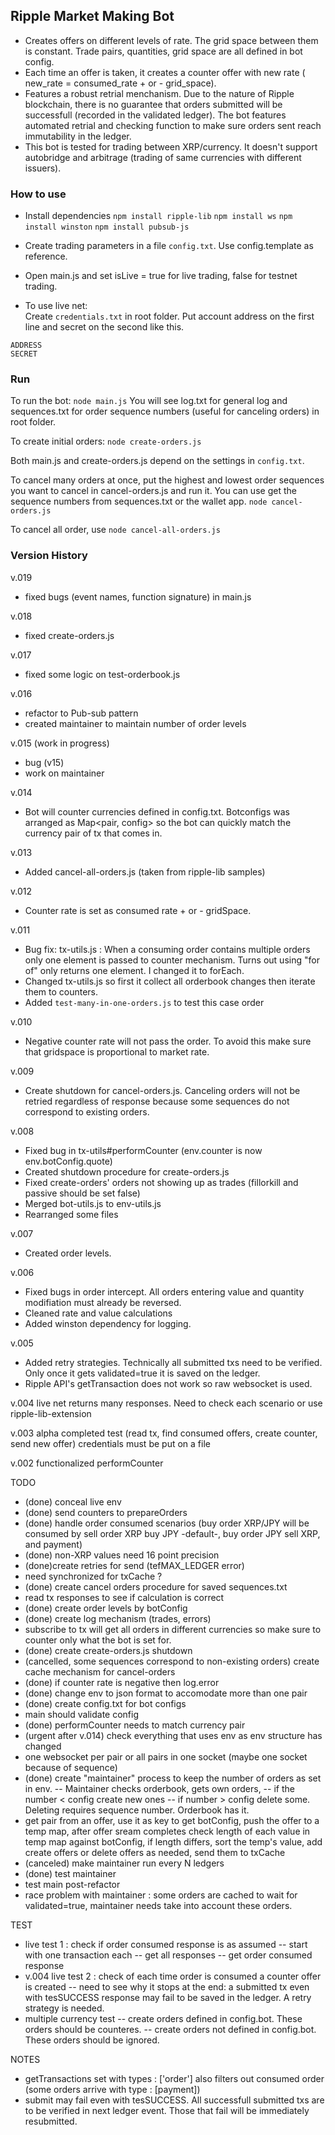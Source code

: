 ## Ripple Market Making Bot

- Creates offers on different levels of rate. The grid space between them is constant. Trade pairs, quantities, grid space are all defined in bot config. 
- Each time an offer is taken, it creates a counter offer with new rate ( new_rate = consumed_rate + or - grid_space).
- Features a robust retrial menchanism. Due to the nature of Ripple blockchain, there is no guarantee that orders submitted will be successfull (recorded in the validated ledger). The bot features automated retrial and checking function to make sure orders sent reach immutability in the ledger.    
- This bot is tested for trading between XRP/currency. It doesn't support autobridge and arbitrage (trading of same currencies with different issuers).


### How to use


- Install dependencies
```npm install ripple-lib```
```npm install ws```
```npm install winston```
```npm install pubsub-js```

- Create trading parameters in a file `config.txt`. Use config.template as reference.   
- Open main.js and set isLive = true for live trading, false for testnet trading.  
- To use live net:  
Create `credentials.txt` in root folder. Put account address on the first line and secret on the second like this.
```
ADDRESS
SECRET
```

### Run
To run the bot:
`node main.js`
You will see log.txt for general log and sequences.txt for order sequence numbers (useful for canceling orders) in root folder.

To create initial orders:
`node create-orders.js`

Both main.js and create-orders.js depend on the settings in `config.txt`.

To cancel many orders at once, put the highest and lowest order sequences you want to cancel in cancel-orders.js and run it. You can use get the sequence numbers from sequences.txt or the wallet app.
`node cancel-orders.js`

To cancel all order, use 
`node cancel-all-orders.js`  


### Version History
v.019
- fixed bugs (event names, function signature) in main.js


v.018
- fixed create-orders.js

v.017
- fixed some logic on test-orderbook.js

v.016
- refactor to Pub-sub pattern
- created maintainer to maintain number of order levels

v.015 (work in progress)
- bug (v15)
- work on maintainer

v.014
- Bot will counter currencies defined in config.txt. Botconfigs was arranged as Map<pair, config> so the bot can quickly match the currency pair of tx that comes in.

v.013
- Added cancel-all-orders.js (taken from ripple-lib samples)

v.012
- Counter rate is set as consumed rate + or - gridSpace.

v.011
- Bug fix: tx-utils.js : When a consuming order contains multiple orders only one element is passed to counter mechanism. Turns out using "for of" only returns one element. I changed it to forEach.
- Changed tx-utils.js so first it collect all orderbook changes then iterate them to counters.
- Added `test-many-in-one-orders.js` to test this case order

v.010
- Negative counter rate will not pass the order. To avoid this make sure that gridspace is proportional to market rate.

v.009
- Create shutdown for cancel-orders.js. Canceling orders will not be retried regardless of response because some sequences do not correspond to existing orders.

v.008
- Fixed bug in tx-utils#performCounter (env.counter is now env.botConfig.quote)
- Created shutdown procedure for create-orders.js
- Fixed create-orders' orders not showing up as trades (fillorkill and passive should be set false)
- Merged bot-utils.js to env-utils.js
- Rearranged some files

v.007
- Created order levels.

v.006
- Fixed bugs in order intercept. All orders entering value and quantity modifiation must already be reversed.
- Cleaned rate and value calculations
- Added winston dependency for logging.


v.005
- Added retry strategies. Technically all submitted txs need to be verified. Only once it gets validated=true it is saved on the ledger.
- Ripple API's getTransaction does not work so raw websocket is used.

v.004
live net returns many responses. Need to check each scenario or use ripple-lib-extension

v.003 alpha
completed test (read tx, find consumed offers, create counter, send new offer)
credentials must be put on a file

v.002
functionalized performCounter


TODO
- (done) conceal live env
- (done) send counters to prepareOrders
- (done) handle order consumed scenarios (buy order XRP/JPY will be consumed by sell order XRP buy JPY -default-, buy order JPY sell XRP, and payment)
- (done) non-XRP values need 16 point precision
- (done)create retries for send (tefMAX_LEDGER error)
- need synchronized for txCache ?
- (done) create cancel orders procedure for saved sequences.txt
- read tx responses to see if calculation is correct
- (done) create order levels by botConfig
- (done) create log mechanism (trades, errors)
- subscribe to tx will get all orders in different currencies so make sure to counter only what the bot is set for.
- (done) create create-orders.js shutdown
- (cancelled, some sequences correspond to non-existing orders) create cache mechanism for cancel-orders
- (done) if counter rate is negative then log.error
- (done) change env to json format to accomodate more than one pair
- (done) create config.txt for bot configs
- main should validate config
- (done) performCounter needs to match currency pair
- (urgent after v.014) check everything that uses env as env structure has changed
- one websocket per pair or all pairs in one socket  (maybe one socket because of sequence)
- (done) create "maintainer" process to keep the number of orders as set in env.
--  Maintainer checks orderbook, gets own orders,
--  if the number < config create new ones
--  if number > config delete some. Deleting requires sequence number. Orderbook has it.
- get pair from an offer, use it as key to get botConfig, push the offer to a temp map, after offer sream completes check length of each value in temp map against botConfig, if length differs, sort the temp's value, add create offers or delete offers as needed, send them to txCache
- (canceled) make maintainer run every N ledgers
- (done) test maintainer
- test main post-refactor
- race problem with maintainer : some orders are cached to wait for validated=true, maintainer needs take into account these orders.


TEST
- live test 1 : check if order consumed response is as assumed
-- start with one transaction each
-- get all responses
-- get order consumed response
- v.004 live test 2 : check of each time order is consumed a counter offer is created
-- need to see why it stops at the end: a submitted tx even with tesSUCCESS response may fail to be saved in the ledger. A retry strategy is needed.
- multiple currency test
-- create orders defined in config.bot. These orders should be counteres.
-- create orders not defined in config.bot. These orders should be ignored.


NOTES
- getTransactions set with types : ['order'] also filters out consumed order (some orders arrive with type : [payment])
- submit may fail even with tesSUCCESS. All successfull submitted txs are to be verified in next ledger event. Those that fail will be immediately resubmitted.

